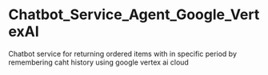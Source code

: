 # Chatbot_Service_Agent_Google_VertexAI
Chatbot service for returning ordered items with in specific period by remembering caht history using google vertex ai cloud
